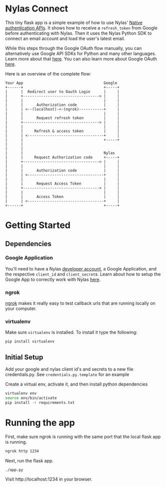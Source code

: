 # Nylas Connect

This tiny flask app is a simple example of how to use Nylas' [Native
authentication APIs](https://www.nylas.com/docs/platform#native_authentication).
It shows how to receive a `refresh_token` from Google before authenticating with
Nylas. Then it uses the Nylas Python SDK to connect an email account and
load the user's latest email.

While this steps through the Google OAuth flow manually, you can alternatively
use Google API SDKs for Python and many other languages. Learn more about that
[here](https://developers.google.com/api-client-library/python/). You can also
learn more about Google OAuth
[here](https://developers.google.com/identity/protocols/OAuth2WebServer).

Here is an overview of the complete flow:

```
Your App                                    Google
+------+                                    +-----+
|      |  Redirect user to Oauth Login      |     |
|      +----------------------------------> |     |
|      |                                    |     |
|      |      Authorization code            |     |
|      | <--(localhost)-<-(ngrok)-----------+     |
|      |                                    |     |
|      |      Request refresh token         |     |
|      +----------------------------------> |     |
|      |                                    |     |
|      |     Refresh & access token         |     |
|      | <----------------------------------+     |
|      |                                    +-----+
|      |
|      |
|      |                                    Nylas
|      |     Request Authorization code     +-----+
|      +----------------------------------> |     |
|      |                                    |     |
|      |      Authorization code            |     |
|      | <----------------------------------+     |
|      |                                    |     |
|      |      Request Access Token          |     |
|      +----------------------------------> |     |
|      |                                    |     |
|      |      Access Token                  |     |
|      | <----------------------------------+     |
+------+                                    +-----+
```


# Getting Started

## Dependencies

### Google Application

You'll need to have a Nylas [developer account](https://developer.nylas.com), a
Google Application, and the respective `client_id` and `client_secret`s.
Learn about how to setup the Google App to correctly work with Nylas
[here](https://support.nylas.com/hc/en-us/articles/222176307-Google-OAuth-Setup-Guide).

### ngrok

[ngrok](https://ngrok.com/) makes it really easy to test callback urls that are
running locally on your computer. 

### virtualenv 

Make sure `virtualenv` is installed. To install it type the following:

```bash
pip install virtualenv
```

## Initial Setup

Add your google and nylas client id's and secrets to a new file credentials.py.
See `credentials.py.template` for an example


Create a virtual env, activate it, and then install python dependencies

```bash
virtualenv env
source env/bin/activate
pip install -r requirements.txt
```

# Running the app

First, make sure ngrok is running with the same port that the local flask app is
running.

```bash
ngrok http 1234
```

Next, run the flask app.

```bash
./app.py
```

Visit http://localhost:1234 in your browser.
